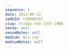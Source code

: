 ```yaml
---
sequence: 1
date: 2013-09-13
imdbId: tt0080761
slug: friday-the-13th-1980
venue: null
venueNotes: null
medium: Blu-ray
mediumNotes: null
---
```


